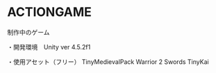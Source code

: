 ACTIONGAME
==========

制作中のゲーム

・開発環境　Unity ver 4.5.2f1

・使用アセット（フリー）
TinyMedievalPack
Warrior 2 Swords
TinyKai
